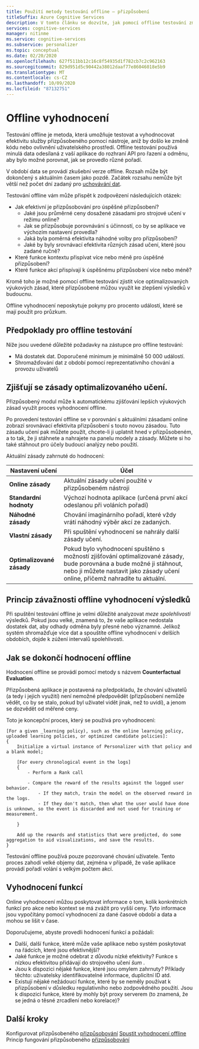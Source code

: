 ```yaml
---
title: Použití metody testování offline – přizpůsobení
titleSuffix: Azure Cognitive Services
description: V tomto článku se dozvíte, jak pomocí offline testování změřit efektivitu vaší aplikace a analyzovat výukovou smyčku.
services: cognitive-services
manager: nitinme
ms.service: cognitive-services
ms.subservice: personalizer
ms.topic: conceptual
ms.date: 02/20/2020
ms.openlocfilehash: 627f511bb12c16c8f54935d1f782cb7c2c962163
ms.sourcegitcommit: 829d951d5c90442a38012daaf77e86046018e5b9
ms.translationtype: MT
ms.contentlocale: cs-CZ
ms.lasthandoff: 10/09/2020
ms.locfileid: "87132751"
---
```

# <a name="offline-evaluation"></a>Offline vyhodnocení

Testování offline je metoda, která umožňuje testovat a vyhodnocovat efektivitu služby přizpůsobeného pomocí nástroje, aniž by došlo ke změně kódu nebo ovlivnění uživatelského prostředí. Offline testování používá minulá data odesílaná z vaší aplikace do rozhraní API pro řazení a odměnu, aby bylo možné porovnat, jak se provedlo různé pořadí.

V období data se provádí zkušební verze offline. Rozsah může být dokončený s aktuálním časem jako pozdě. Začátek rozsahu nemůže být větší než počet dní zadaný pro [uchovávání dat](how-to-settings.md).

Testování offline vám může přispět k zodpovězení následujících otázek:

* Jak efektivní je přizpůsobování pro úspěšné přizpůsobení?
    * Jaké jsou průměrné ceny dosažené zásadami pro strojové učení v režimu online?
    * Jak se přizpůsobuje porovnávání s účinností, co by se aplikace ve výchozím nastavení provedla?
    * Jaká byla poměrná efektivita náhodné volby pro přizpůsobení?
    * Jaké by byly srovnávací efektivita různých zásad učení, které jsou zadané ručně?
* Které funkce kontextu přispívat více nebo méně pro úspěšné přizpůsobení?
* Které funkce akcí přispívají k úspěšnému přizpůsobení více nebo méně?

Kromě toho je možné pomocí offline testování zjistit více optimalizovaných výukových zásad, které přizpůsobené můžou využít ke zlepšení výsledků v budoucnu.

Offline vyhodnocení neposkytuje pokyny pro procento událostí, které se mají použít pro průzkum.

## <a name="prerequisites-for-offline-evaluation"></a>Předpoklady pro offline testování

Níže jsou uvedené důležité požadavky na zástupce pro offline testování:

* Má dostatek dat. Doporučené minimum je minimálně 50 000 událostí.
* Shromažďování dat z období pomocí reprezentativního chování a provozu uživatelů

## <a name="discovering-the-optimized-learning-policy"></a>Zjišťují se zásady optimalizovaného učení.

Přizpůsobený modul může k automatickému zjišťování lepších výukových zásad využít proces vyhodnocení offline.

Po provedení testování offline se v porovnání s aktuálními zásadami online zobrazí srovnávací efektivita přizpůsobení s touto novou zásadou. Tuto zásadu učení pak můžete použít, chcete-li ji uplatnit hned v přizpůsobeném, a to tak, že ji stáhnete a nahrajete na panelu modely a zásady. Můžete si ho také stáhnout pro účely budoucí analýzy nebo použití.

Aktuální zásady zahrnuté do hodnocení:

| Nastavení učení | Účel|
|--|--|
|**Online zásady**| Aktuální zásady učení použité v přizpůsobeném nástroji |
|**Standardní hodnoty**|Výchozí hodnota aplikace (určená první akcí odeslanou při voláních pořadí)|
|**Náhodné zásady**|Chování imaginárního pořadí, které vždy vrátí náhodný výběr akcí ze zadaných.|
|**Vlastní zásady**|Při spuštění vyhodnocení se nahrály další zásady učení.|
|**Optimalizované zásady**|Pokud bylo vyhodnocení spuštěno s možností zjišťování optimalizované zásady, bude porovnána a bude možné ji stáhnout, nebo ji můžete nastavit jako zásady učení online, přičemž nahradíte tu aktuální.|

## <a name="understanding-the-relevance-of-offline-evaluation-results"></a>Princip závažnosti offline vyhodnocení výsledků

Při spuštění testování offline je velmi důležité analyzovat _meze spolehlivosti_ výsledků. Pokud jsou velké, znamená to, že vaše aplikace nedostala dostatek dat, aby odhady odměna byly přesné nebo významné. Jelikož systém shromažďuje více dat a spouštíte offline vyhodnocení v delších obdobích, dojde k zúžení intervalů spolehlivosti.

## <a name="how-offline-evaluations-are-done"></a>Jak se dokončí hodnocení offline

Hodnocení offline se provádí pomocí metody s názvem **Counterfactual Evaluation**.

Přizpůsobená aplikace je postavená na předpokladu, že chování uživatelů (a tedy i jejich využití) není nemožné předpovědět (přizpůsobení nemůže vědět, co by se stalo, pokud byl uživatel vidět jinak, než to uvidí), a jenom se dozvědět od měřené ceny.

Toto je koncepční proces, který se používá pro vyhodnocení:

```
[For a given _learning policy), such as the online learning policy, uploaded learning policies, or optimized candidate policies]:
{
    Initialize a virtual instance of Personalizer with that policy and a blank model;

    [For every chronological event in the logs]
    {
        - Perform a Rank call

        - Compare the reward of the results against the logged user behavior.
            - If they match, train the model on the observed reward in the logs.
            - If they don't match, then what the user would have done is unknown, so the event is discarded and not used for training or measurement.

    }

    Add up the rewards and statistics that were predicted, do some aggregation to aid visualizations, and save the results.
}
```

Testování offline používá pouze pozorované chování uživatele. Tento proces zahodí velké objemy dat, zejména v případě, že vaše aplikace provádí pořadí volání s velkým počtem akcí.


## <a name="evaluation-of-features"></a>Vyhodnocení funkcí

Online vyhodnocení můžou poskytovat informace o tom, kolik konkrétních funkcí pro akce nebo kontext se má zvážit pro vyšší ceny. Tyto informace jsou vypočítány pomocí vyhodnocení za dané časové období a data a mohou se lišit v čase.

Doporučujeme, abyste provedli hodnocení funkcí a požádali:

* Další, další funkce, které může vaše aplikace nebo systém poskytovat na řádcích, které jsou efektivnější?
* Jaké funkce je možné odebrat z důvodu nízké efektivity? Funkce s nízkou efektivitou přidávají do strojového učení _šum_ .
* Jsou k dispozici nějaké funkce, které jsou omylem zahrnuty? Příklady těchto: uživatelsky identifikovatelné informace, duplicitní ID atd.
* Existují nějaké nežádoucí funkce, které by se neměly používat k přizpůsobení v důsledku regulativního nebo zodpovědného použití. Jsou k dispozici funkce, které by mohly být proxy serverem (to znamená, že se jedná o těsné zrcadlení nebo korelace)?


## <a name="next-steps"></a>Další kroky

Konfigurovat přizpůsobeného [přizpůsobování](how-to-settings.md) 
 [Spustit vyhodnocení offline](how-to-offline-evaluation.md) Princip fungování přizpůsobeného [přizpůsobování](how-personalizer-works.md)

